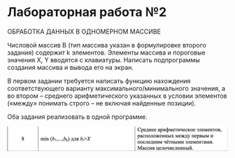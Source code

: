 # Лабораторная работа №2
ОБРАБОТКА ДАННЫХ В ОДНОМЕРНОМ МАССИВЕ

Числовой массив B (тип массива указан в формулировке второго задания) содержит k
элементов. Элементы массива и пороговые значения X, Y вводятся с клавиатуры. Написать
подпрограммы создания массива и вывода его на экран. 

В первом задании требуется написать
функцию нахождения соответствующего варианту максимального/минимального значения, а
во втором – среднего арифметического указанных в условии элементов («между» понимать
строго – не включая найденные позиции).

Оба задания реализовать в одной программе.

![My task](./task.png "task")